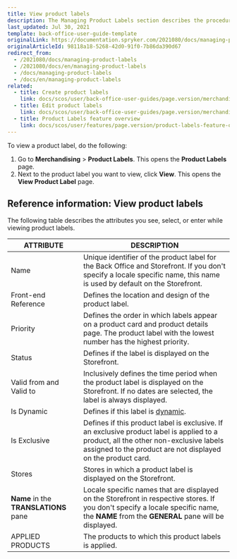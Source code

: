 ```yaml
---
title: View product labels
description: The Managing Product Labels section describes the procedures you can use to view, edit, activate and/or deactivate product labels in the Back Office.
last_updated: Jul 30, 2021
template: back-office-user-guide-template
originalLink: https://documentation.spryker.com/2021080/docs/managing-product-labels
originalArticleId: 98118a18-5268-42d0-91f0-7b86da390d67
redirect_from:
  - /2021080/docs/managing-product-labels
  - /2021080/docs/en/managing-product-labels
  - /docs/managing-product-labels
  - /docs/en/managing-product-labels
related:
  - title: Create product labels
    link: docs/scos/user/back-office-user-guides/page.version/merchandising/product-labels/create-product-labels.html
  - title: Edit product labels
    link: docs/scos/user/back-office-user-guides/page.version/merchandising/product-labels/edit-product-labels.html
  - title: Product Labels feature overview
    link: docs/scos/user/features/page.version/product-labels-feature-overview.html
---
```


To view a product label, do the following:

1. Go to **Merchandising** > **Product Labels**.
    This opens the **Product Labels** page.
2. Next to the product label you want to view, click **View**.
    This opens the **View Product Label** page.

## Reference information: View product labels

The following table describes the attributes you see, select, or enter while viewing product labels.

| ATTRIBUTE | DESCRIPTION |
| --- | --- |
| Name | Unique identifier of the product label for the Back Office and Storefront. If you don't specify a locale specific name, this name is used by default on the Storefront.  |
| Front-end Reference | Defines the location and design of the product label. |
| Priority | Defines the order in which labels appear on a product card and product details page. The product label with the lowest number has the highest priority. |
| Status |  Defines if the label is displayed on the Storefront.  |
| Valid from and Valid to | Inclusively defines the time period when the product label is displayed on the Storefront. If no dates are selected, the label is always displayed. |
| Is Dynamic | Defines if this label is [dynamic](/docs/scos/user/features/{{page.version}}/product-labels-feature-overview.html#dynamic-product-label). |
| Is Exclusive | Defines if this product label is exclusive. If an exclusive product label is applied to a product, all the other non-exclusive labels assigned to the product are not displayed on the product card. |
| Stores | Stores in which a product label is displayed on the Storefront. |
| **Name** in the **TRANSLATIONS** pane | Locale specific names that are displayed on the Storefront in respective stores. If you don't specify a locale specific name, the **NAME** from the **GENERAL** pane will be displayed. |
| APPLIED PRODUCTS | The products to which this product labels is applied. |
